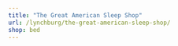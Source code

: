 ```yaml
---
title: "The Great American Sleep Shop"
url: /lynchburg/the-great-american-sleep-shop/
shop: bed
---
```

